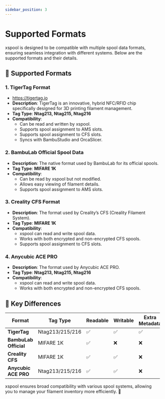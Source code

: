 ```yaml
---
sidebar_position: 3
---
```


# Supported Formats

xspool is designed to be compatible with multiple spool data formats, ensuring seamless integration with different systems. Below are the supported formats and their details.

## 📌 **Supported Formats**

### **1. TigerTag Format**

- <a href="http://tigertag.io" target="_blank">https://tigertag.io</a>
- **Description**: TigerTag is an innovative, hybrid NFC/RFID chip specifically designed for 3D printing filament management.
- **Tag Type**: **Ntag213, Ntag215, Ntag216**
- **Compatibility**:
  - Can be read and written by xspool.
  - Supports spool assignment to AMS slots.
  - Supports spool assignment to CFS slots.
  - Syncs with BambuStudio and OrcaSlicer.

### **2. BambuLab Official Spool Data**

- **Description**: The native format used by BambuLab for its official spools.
- **Tag Type**: **MIFARE 1K**
- **Compatibility**:
  - Can be read by xspool but not modified.
  - Allows easy viewing of filament details.
  - Supports spool assignment to AMS slots.

### **3. Creality CFS Format**

- **Description**: The format used by Creality’s CFS (Creality Filament System).
- **Tag Type**: **MIFARE 1K**
- **Compatibility**:
  - xspool can read and write spool data.
  - Works with both encrypted and non-encrypted CFS spools.
  - Supports spool assignment to CFS slots.

### **4. Anycubic ACE PRO**

- **Description**: The format used by Anycubic ACE PRO.
- **Tag Type**: **Ntag213, Ntag215, Ntag216**
- **Compatibility**:
  - xspool can read and write spool data.
  - Works with both encrypted and non-encrypted CFS spools.

## 🔎 **Key Differences**

| Format                | Tag Type        | Readable | Writable | Extra Metadata |
| --------------------- | --------------- | -------- | -------- | -------------- |
| **TigerTag**          | Ntag213/215/216 | ✅       | ✅       | ✅             |
| **BambuLab Official** | MIFARE 1K       | ✅       | ❌       | ❌             |
| **Creality CFS**      | MIFARE 1K       | ✅       | ✅       | ❌             |
| **Anycubic ACE PRO**  | Ntag213/215/216 | ✅       | ✅       | ❌             |

xspool ensures broad compatibility with various spool systems, allowing you to manage your filament inventory more efficiently. 🚀
